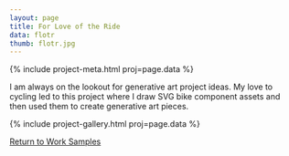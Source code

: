 ```yaml
---
layout: page
title: For Love of the Ride
data: flotr
thumb: flotr.jpg
---
```


{% include project-meta.html proj=page.data %}

I am always on the lookout for generative art project ideas. My love to cycling led to this project where I draw SVG bike component assets and then used them to create generative art pieces.

{% include project-gallery.html proj=page.data %}

[Return to Work Samples](/work/index.html)
